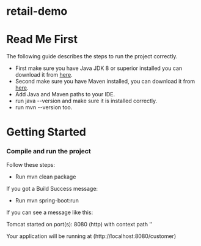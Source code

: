 # retail-demo

# Read Me First
The following guide describes the steps to run the project correctly.

* First make sure you have Java JDK 8 or superior installed you can download it from [here](https://www.oracle.com/java/technologies/downloads/). 
* Second make sure you have Maven installed, you can download it from [here](https://maven.apache.org/download.cgi).
* Add Java and Maven paths to your IDE.
* run java --version and make sure it is installed correctly.
* run mvn --version too.

# Getting Started

### Compile and run the project

Follow these steps:
* Run mvn clean package

If you got a Build Success message: 
* Run mvn spring-boot:run

If you can see a message like this:

Tomcat started on port(s): 8080 (http) with context path ''

Your application will be running at (http://localhost:8080/customer)

